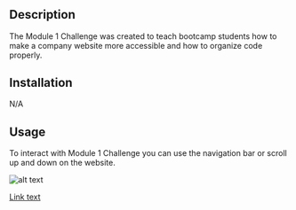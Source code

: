 # <Module-1-Challenge>

## Description

The Module 1 Challenge was created to teach bootcamp students how to make a company website more accessible and how to organize code properly.

## Installation

N/A

## Usage

To interact with Module 1 Challenge you can use the navigation bar or scroll up and down on the website.

![alt text](assets/images/screenshot.png)

[Link text](https://brianapgil.github.io/module-1-challenge-Horiseon/)


